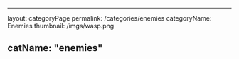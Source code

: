 ---

layout: categoryPage
permalink: /categories/enemies
categoryName: Enemies
thumbnail: /imgs/wasp.png

catName: "enemies"
---